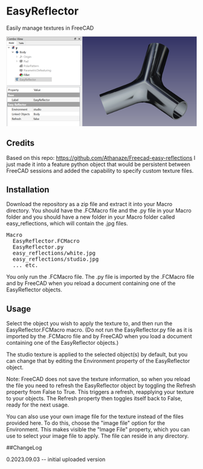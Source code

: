 # EasyReflector
Easily manage textures in FreeCAD

<img src="screenshot01.png">

## Credits
Based on this repo: https://github.com/Athanaze/Freecad-easy-reflections
I just made it into a feature python object that would be persistent between FreeCAD sessions and added the capability to specify custom texture files.
## Installation
Download the repository as a zip file and extract it into your Macro directory.  You should have the .FCMacro file and the .py file in your Macro folder and you should have a new folder in your Macro folder called easy_reflections, which will contain the .jpg files.

<pre>
Macro
  EasyReflector.FCMacro
  EasyReflector.py
  easy_reflections/white.jpg
  easy_reflections/studio.jpg
  ... etc.
</pre>

You only run the .FCMacro file.  The .py file is imported by the .FCMacro file and by FreeCAD when you reload a document containing one of the EasyReflector objects.

## Usage

Select the object you wish to apply the texture to, and then run the EasyReflector.FCMacro macro.  (Do not run the EasyReflector.py file as it is imported by the .FCMacro file and by FreeCAD when you load a document containing one of the EasyReflector objects.)

The studio texture is applied to the selected object(s) by default, but you can change that by editing the Environment property of the EasyReflector object.

Note: FreeCAD does not save the texture information, so when you reload the file you need to refresh the EasyReflector object by toggling the Refresh property from False to True.  This triggers a refresh, reapplying your texture to your objects.  The Refresh property then toggles itself back to False, ready for the next usage.

You can also use your own image file for the texture instead of the files provided here.  To do this, choose the "image file" option for the Environment.  This makes visible the "Image File" property, which you can use to select your image file to apply.  The file can reside in any directory.

##ChangeLog

0.2023.09.03 -- initial uploaded version

